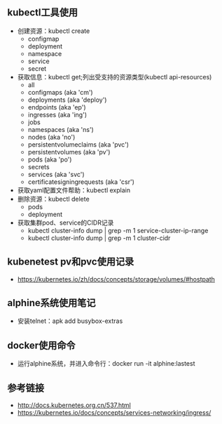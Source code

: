 ## kubectl工具使用
* 创建资源：kubectl create
    * configmap
    * deployment
    * namespace
    * service
    * secret
* 获取信息：kubectl get;列出受支持的资源类型(kubectl api-resources)
    * all
    * configmaps (aka 'cm')
    * deployments (aka 'deploy')
    * endpoints (aka 'ep')
    * ingresses (aka 'ing')
    * jobs
    * namespaces (aka 'ns')
    * nodes (aka 'no')
    * persistentvolumeclaims (aka 'pvc')
    * persistentvolumes (aka 'pv')
    * pods (aka 'po')
    * secrets
    * services (aka 'svc')
    * certificatesigningrequests (aka 'csr')
* 获取yaml配置文件帮助：kubectl explain
* 删除资源：kubectl delete
  * pods
  * deployment
* 获取集群pod、service的CIDR记录
  * kubectl cluster-info dump | grep -m 1 service-cluster-ip-range
  * kubectl cluster-info dump | grep -m 1 cluster-cidr
## kubenetest pv和pvc使用记录
* https://kubernetes.io/zh/docs/concepts/storage/volumes/#hostpath
## alphine系统使用笔记
* 安装telnet：apk add busybox-extras
## docker使用命令
* 运行alphine系统，并进入命令行：docker run -it alphine:lastest
## 参考链接
* http://docs.kubernetes.org.cn/537.html
* https://kubernetes.io/docs/concepts/services-networking/ingress/